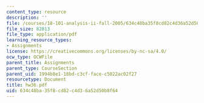 ```yaml
---
content_type: resource
description: ''
file: /courses/18-101-analysis-ii-fall-2005/634c48ba35f8cd82c4d36a52d50b8f64_hw36.pdf
file_size: 82813
file_type: application/pdf
learning_resource_types:
- Assignments
license: https://creativecommons.org/licenses/by-nc-sa/4.0/
ocw_type: OCWFile
parent_title: Assignments
parent_type: CourseSection
parent_uid: 1994b8e1-18bd-c3cf-face-c5022ac02f27
resourcetype: Document
title: hw36.pdf
uid: 634c48ba-35f8-cd82-c4d3-6a52d50b8f64
---
```

